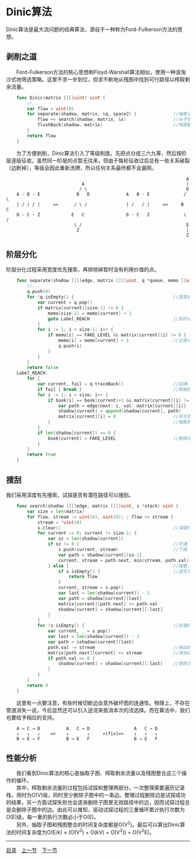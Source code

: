 # Dinic算法
Dinic算法是最大流问题的经典算法，源自于一种称为Ford-Fulkerson方法的思想。

## 剥削之道
　　Ford-Fulkerson方法的核心思想和Floyd-Warshall算法相似，使用一种浪淘沙式地筛选策略。这里不求一步到位，但求不断地从残图中找到可行路径以榨取剩余流量。
```go
	func Dinic(matrix [][]uint) uint {
		//...
		var flow = uint(0)
		for separate(shadow, matrix, &q, space2) {				//抽取子图（层次图）
			flow += search(shadow, matrix, &s)					//从子图中榨取剩余流量
			flushBack(shadow, matrix)							//残图整合（将榨干的子图合并回母图）
		}
		return flow
	}
```
　　为了方便剥削，Dinic算法引入了等级制度。先把点分成三六九等，然后按阶层逐级征收。虽然同一阶层的点暂无往来，但由于每轮征收过后总有一些关系破裂（边断掉），等级会因此重新洗牌，所以任何关系最终都不会漏网。
```
	                                                                 A
	                         A                                       |
	                        / \                                      D
	A - B - E              B   D              A   B - E             / \
	| / | / |     =>      / \ /               | /   / |     =>     B   C
	D - C - Z            E   C                D - C   Z             \ /
	                      \ /                                        E
	                       Z                                         |
	                                                                 Z
```

## 阶层分化
阶层分化过程采用宽度优先搜索，再排除掉暂时没有利用价值的点。
```go
	func separate(shadow [][]edge, matrix [][]uint, q *queue, memo []uint) (ok bool) {
		//...
		q.push(0)
		for !q.isEmpty() {										//宽度优先遍历
			var current = q.pop()
			if matrix[current][size-1] != 0 {
				memo[size-1] = memo[current] + 1
				goto Label_REACH								//到终点层
			}
			for i := 1; i < size-1; i++ {
				if memo[i] == FAKE_LEVEL && matrix[current][i] != 0 {
					memo[i] = memo[current] + 1					//记录点所属层
					q.push(i)
				}
			}
		}
		return false
	Label_REACH:
		for {
			var current, fail = q.traceBack()					//回溯，以获得有效路径
			if fail { break }									//即剔除不能到达终点的路径
			for i := 1; i < size; i++ {
				if book[i] == book[current]+1 && matrix[current][i] != 0 {
					var path = edge{next: i, val: matrix[current][i]}
					shadow[current] = append(shadow[current], path)
					matrix[current][i] = 0						//将主图（邻接矩阵）内容
				}												//抽取到残图（邻接表）
			}
			if len(shadow[current]) == 0 {
				book[current] = FAKE_LEVEL						//剔除无效的中途点
			}
		}
		return true
	}
```

## 搜刮
我们采用深度有先搜索，试探是否有潜在路径可以搜刮。
```go
	func search(shadow [][]edge, matrix [][]uint, s *stack) uint {
		var size = len(matrix)
		for flow, stream := uint(0), uint(0); ; flow += stream {
			stream = ^uint(0)
			s.clear()											//深度优先遍历
			for current := 0; current != size-1; {
				var sz = len(shadow[current])
				if sz != 0 {									//可通
					s.push(current, stream)						//下探
					var path = shadow[current][sz-1]
					current, stream = path.next, min(stream, path.val)
				} else {										//碰壁，退一步
					if s.isEmpty() {							//退无可退
						return flow
					}
					current, stream = s.pop()
					var last = len(shadow[current]) - 1
					var path = shadow[current][last]
					matrix[current][path.next] += path.val
					shadow[current] = shadow[current][:last]
				}
			}
			for !s.isEmpty() {									//处理找到的增广路径
				var current, _ = s.pop()
				var last = len(shadow[current]) - 1
				var path = &shadow[current][last]
				path.val -= stream								//抽出顺流
				matrix[path.next][current] += stream			//添加逆流容限，防止贪心断路
				if path.val == 0 {
					shadow[current] = shadow[current][:last]	//剔除无效残边
				}
			}
		}
		return 0
	}
```
　　这里有一点要注意，有些时候切断边会意外破坏图的连通性。物理上，不存在管道消失一说，今后显然还可以引入逆流来抵消本次的流选择。而在算法中，我们也要给予相应的支持。
```
	A → C → D          A   C → D                 A   C → D
	↓   ↓   ↓    =>    ↓       ↓     =(fix)=>    ↓   ↑   ↓
	B → E → F          B → E   F                 B → E   F
```


## 性能分析
　　我们看到Dinic算法的核心是抽取子图、榨取剩余流量以及残图整合这三个操作的循环。  
　　其中，榨取剩余流量的过程包括试探和整理两部分。一次整理需要遍历记录栈，用时为O(V)级，同时至少删除子图中的一条边。整理过程删除边是试探成功的结果，另一方面试探失败也会逐渐删除子图里无效路径中的边，因而试探过程总是会删除子图中的边。由此可以推知，驱动试探过程的三重循环累计执行次数为O(E)级，每一重的执行次数必小于O(E)。  
　　另外，抽取子图和残图整合的时间复杂度都是O(V<sup>2</sup>)。最后可以算出Dinic算法的时间复杂度为O(E/k) × (O(V<sup>2</sup>) + O(kV) + O(V<sup>2</sup>)) = O(V<sup>2</sup>E)。

---
[目录](../index.md)　[上一节](07-D.md)　[下一节](07.md)
